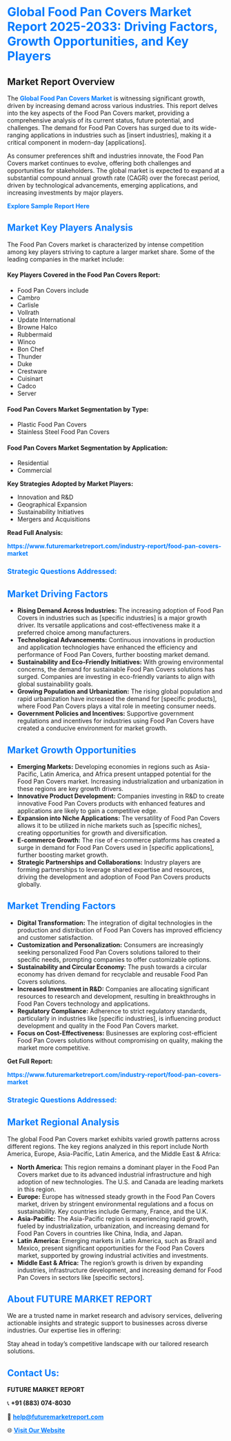 <h1 style="color: #007BFF;">Global Food Pan Covers Market Report 2025-2033: Driving Factors, Growth Opportunities, and Key Players</h1>

<section id="overview">
<h2>Market Report Overview</h2>
<p>The <a href="https://www.futuremarketreport.com/industry-report/food-pan-covers-market" style="color: #007BFF; text-decoration: none;"><strong>Global Food Pan Covers Market</strong></a> is witnessing significant growth, driven by increasing demand across various industries. This report delves into the key aspects of the Food Pan Covers market, providing a comprehensive analysis of its current status, future potential, and challenges. The demand for Food Pan Covers has surged due to its wide-ranging applications in industries such as [insert industries], making it a critical component in modern-day [applications].</p>
<p>As consumer preferences shift and industries innovate, the Food Pan Covers market continues to evolve, offering both challenges and opportunities for stakeholders. The global market is expected to expand at a substantial compound annual growth rate (CAGR) over the forecast period, driven by technological advancements, emerging applications, and increasing investments by major players.</p>
</section>

<section id="overview">
<p><a href="https://www.futuremarketreport.com/request-sample/reportId=100098" style="color: #007BFF; text-decoration: none;"><strong>Explore Sample Report Here</strong></a></p>
</section>

<section id="key-players">
<h2 style="color: #007BFF;">Market Key Players Analysis</h2>
<p>The Food Pan Covers market is characterized by intense competition among key players striving to capture a larger market share. Some of the leading companies in the market include:</p>
<h4>Key Players Covered in the Food Pan Covers Report:</h4>
<ul><li>Food Pan Covers include</li><li>Cambro</li><li>Carlisle</li><li>Vollrath</li><li>Update International</li><li>Browne Halco</li><li>Rubbermaid</li><li>Winco</li><li>Bon Chef</li><li>Thunder</li><li>Duke</li><li>Crestware</li><li>Cuisinart</li><li>Cadco</li><li>Server</li></ul>
<h4>Food Pan Covers Market Segmentation by Type:</h4>
<ul><li>Plastic Food Pan Covers</li><li>Stainless Steel Food Pan Covers</li></ul>

<h4>Food Pan Covers Market Segmentation by Application:</h4>
<ul><li>Residential</li><li>Commercial</li></ul>
<p><strong>Key Strategies Adopted by Market Players:</strong></p>
<ul>
<li>Innovation and R&D</li>
<li>Geographical Expansion</li>
<li>Sustainability Initiatives</li>
<li>Mergers and Acquisitions</li>
</ul>
</section>

<section>
<p><strong>Read Full Analysis: </strong></p><a href="https://www.futuremarketreport.com/industry-report/food-pan-covers-market" style="color: #007BFF; text-decoration: none;"><strong>https://www.futuremarketreport.com/industry-report/food-pan-covers-market</strong></a>
<h3 style="color: #007BFF;">Strategic Questions Addressed:</h3>
</section>

<section id="driving-factors">
<h2 style="color: #007BFF;">Market Driving Factors</h2>
<ul>
<li><strong>Rising Demand Across Industries:</strong> The increasing adoption of Food Pan Covers in industries such as [specific industries] is a major growth driver. Its versatile applications and cost-effectiveness make it a preferred choice among manufacturers.</li>
<li><strong>Technological Advancements:</strong> Continuous innovations in production and application technologies have enhanced the efficiency and performance of Food Pan Covers, further boosting market demand.</li>
<li><strong>Sustainability and Eco-Friendly Initiatives:</strong> With growing environmental concerns, the demand for sustainable Food Pan Covers solutions has surged. Companies are investing in eco-friendly variants to align with global sustainability goals.</li>
<li><strong>Growing Population and Urbanization:</strong> The rising global population and rapid urbanization have increased the demand for [specific products], where Food Pan Covers plays a vital role in meeting consumer needs.</li>
<li><strong>Government Policies and Incentives:</strong> Supportive government regulations and incentives for industries using Food Pan Covers have created a conducive environment for market growth.</li>
</ul>
</section>

<section id="growth-opportunities">
<h2 style="color: #007BFF;">Market Growth Opportunities</h2>
<ul>
<li><strong>Emerging Markets:</strong> Developing economies in regions such as Asia-Pacific, Latin America, and Africa present untapped potential for the Food Pan Covers market. Increasing industrialization and urbanization in these regions are key growth drivers.</li>
<li><strong>Innovative Product Development:</strong> Companies investing in R&D to create innovative Food Pan Covers products with enhanced features and applications are likely to gain a competitive edge.</li>
<li><strong>Expansion into Niche Applications:</strong> The versatility of Food Pan Covers allows it to be utilized in niche markets such as [specific niches], creating opportunities for growth and diversification.</li>
<li><strong>E-commerce Growth:</strong> The rise of e-commerce platforms has created a surge in demand for Food Pan Covers used in [specific applications], further boosting market growth.</li>
<li><strong>Strategic Partnerships and Collaborations:</strong> Industry players are forming partnerships to leverage shared expertise and resources, driving the development and adoption of Food Pan Covers products globally.</li>
</ul>
</section>

<section id="trending-factors">
<h2 style="color: #007BFF;">Market Trending Factors</h2>
<ul>
<li><strong>Digital Transformation:</strong> The integration of digital technologies in the production and distribution of Food Pan Covers has improved efficiency and customer satisfaction.</li>
<li><strong>Customization and Personalization:</strong> Consumers are increasingly seeking personalized Food Pan Covers solutions tailored to their specific needs, prompting companies to offer customizable options.</li>
<li><strong>Sustainability and Circular Economy:</strong> The push towards a circular economy has driven demand for recyclable and reusable Food Pan Covers solutions.</li>
<li><strong>Increased Investment in R&D:</strong> Companies are allocating significant resources to research and development, resulting in breakthroughs in Food Pan Covers technology and applications.</li>
<li><strong>Regulatory Compliance:</strong> Adherence to strict regulatory standards, particularly in industries like [specific industries], is influencing product development and quality in the Food Pan Covers market.</li>
<li><strong>Focus on Cost-Effectiveness:</strong> Businesses are exploring cost-efficient Food Pan Covers solutions without compromising on quality, making the market more competitive.</li>
</ul>
</section>

<section>
<p><strong>Get Full Report: </strong></p><a href="https://www.futuremarketreport.com/industry-report/food-pan-covers-market" style="color: #007BFF; text-decoration: none;"><strong>https://www.futuremarketreport.com/industry-report/food-pan-covers-market</strong></a>
<h3 style="color: #007BFF;">Strategic Questions Addressed:</h3>
</section>


<section id="regional-analysis">
<h2 style="color: #007BFF;">Market Regional Analysis</h2>
<p>The global Food Pan Covers market exhibits varied growth patterns across different regions. The key regions analyzed in this report include North America, Europe, Asia-Pacific, Latin America, and the Middle East & Africa:</p>
<ul>
<li><strong>North America:</strong> This region remains a dominant player in the Food Pan Covers market due to its advanced industrial infrastructure and high adoption of new technologies. The U.S. and Canada are leading markets in this region.</li>
<li><strong>Europe:</strong> Europe has witnessed steady growth in the Food Pan Covers market, driven by stringent environmental regulations and a focus on sustainability. Key countries include Germany, France, and the U.K.</li>
<li><strong>Asia-Pacific:</strong> The Asia-Pacific region is experiencing rapid growth, fueled by industrialization, urbanization, and increasing demand for Food Pan Covers in countries like China, India, and Japan.</li>
<li><strong>Latin America:</strong> Emerging markets in Latin America, such as Brazil and Mexico, present significant opportunities for the Food Pan Covers market, supported by growing industrial activities and investments.</li>
<li><strong>Middle East & Africa:</strong> The region’s growth is driven by expanding industries, infrastructure development, and increasing demand for Food Pan Covers in sectors like [specific sectors].</li>
</ul>
</section>

<footer>
<h2 style="color: #007BFF;">About FUTURE MARKET REPORT</h2>
<p>We are a trusted name in market research and advisory services, delivering actionable insights and strategic support to businesses across diverse industries. Our expertise lies in offering:</p>

<p>Stay ahead in today’s competitive landscape with our tailored research solutions.</p>

<h2 style="color: #007BFF;">Contact Us:</h2>
<p><strong>FUTURE MARKET REPORT</strong></p>
<p>📞 <strong>+91 (883) 074-8030</strong></p>
<p>📧 <strong><a href="mailto:help@futuremarketreport.com" style="color: #007BFF;">help@futuremarketreport.com</a></strong></p>
<p>🌐 <strong><a href="https://www.futuremarketreport.com/" style="color: #007BFF;">Visit Our Website</a></strong></p>
</footer>